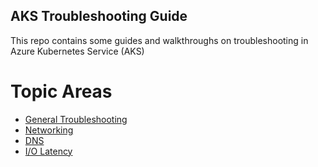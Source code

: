 ## AKS Troubleshooting Guide

This repo contains some guides and walkthroughs on troubleshooting in Azure Kubernetes Service (AKS)

# Topic Areas

* [General Troubleshooting](./general-troubleshooting.md)
* [Networking](./networking.md)
* [DNS](./dns.md)
* [I/O Latency](./io-latency.md)